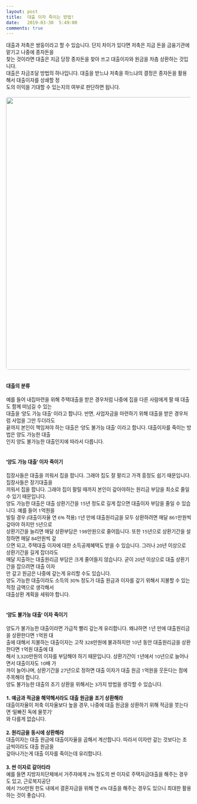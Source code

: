 ```yaml
---
layout: post
title:  대출 이자 죽이는 방법!
date:   2019-03-30  5:49:00
comments: true
---
```





<p><span style='color: rgb(17, 17, 17); text-transform: none; text-indent: 0px; letter-spacing: normal; font-family: "Open Sans", "Helvetica Neue", Helvetica, Arial, sans-serif; font-size: 10pt; font-style: normal; font-weight: 400; word-spacing: 0px; white-space: normal; orphans: 2; widows: 2; background-color: rgb(253, 253, 253); font-variant-ligatures: normal; font-variant-caps: normal; -webkit-text-stroke-width: 0px; text-decoration-style: initial; text-decoration-color: initial;'>대출과 저축은 쌍둥이라고 할 수 있습니다. 단지 차이가 있다면 저축은 지금 돈을 금융기관에 맡기고 나중에 종자돈을<br>찾는 것이라면 대출은 지금 당장 종자돈을 찾아 쓰고 대출이자와 원금을 차츰 상환하는 것입니다.<span>&nbsp;</span><br>대출은 자금조달 방법의 하나입니다. 대출을 받느냐 저축을 하느냐의 결정은 종자돈을 활용해서 대출이자를 상쇄할 정<br>도의 이익을 기대할 수 있는지의 여부로 판단하면 됩니다.<br><br><span data-lightbox="lightbox" data-url="https://t1.daumcdn.net/cfile/tistory/1555A73B4FA8D2C225?download"><img width="450" height="300" style="margin: 0px 0px 1rem; border-radius: 5px; width: 740px; height: auto; vertical-align: middle; display: block; cursor: pointer; max-width: 100%;" alt="" src="https://t1.daumcdn.net/cfile/tistory/1555A73B4FA8D2C225" filemime="" filename="cfile25.uf@1555A73B4FA8D2C22571A8.jpg"></span><br><strong>대출의 분류</strong></span><span style='color: rgb(17, 17, 17); text-transform: none; text-indent: 0px; letter-spacing: normal; font-family: "Open Sans", "Helvetica Neue", Helvetica, Arial, sans-serif; font-size: 10pt; font-style: normal; font-weight: 400; word-spacing: 0px; white-space: normal; orphans: 2; widows: 2; background-color: rgb(253, 253, 253); font-variant-ligatures: normal; font-variant-caps: normal; -webkit-text-stroke-width: 0px; text-decoration-style: initial; text-decoration-color: initial;'><br><br>예를 들어 내집마련을 위해 주택대출을 받은 경우처럼 나중에 집을 다른 사람에게 팔 때 대출도 함께 떠넘길 수 있는<span>&nbsp;</span><br>대출을 ‘양도 가능 대출’ 이라고 합니다. 반면, 사업자금을 마련하기 위해 대출을 받은 경우처럼 사업을 그만 두더라도<span>&nbsp;</span><br>끝까지 본인이 책임져야 하는 대출은 ‘양도 불가능 대출’ 이라고 합니다. 대출이자를 죽이는 방법은 양도 가능한 대출<br>인지 양도 불가능한 대출인지에 따라서 다릅니다.<br><br><br><strong>‘양도 가능 대출’ 이자 죽이기</strong><span style="font-size: 10pt;"><br><br>집장사들은 대출을 끼워서 집을 팝니다. 그래야 집도 잘 팔리고 가격 흥정도 쉽기 때문입니다. 집장사들은 장기대출을<br>끼워서 집을 팝니다. 그래야 집이 팔릴 때까지 본인이 갚아야하는 원리금 부담을 최소로 줄일 수 있기 때문입니다.<br>양도 가능한 대출은 대출 상환기간을 15년 정도로 길게 잡으면 대출이자 부담을 줄일 수 있습니다. 예를 들어 1억원을<br>빌릴 경우 (대출이자율 연 6% 적용) 1년 만에 대출원리금을 모두 상환하려면 매달 861만원씩 갚아야 하지만 5년으로<br>상환기간을 늘리면 매달 상환부담은 198만원으로 줄어듭니다. 또한 15년으로 상환기간을 설정하면 매달 84만원씩 갚<br>으면 되고, 주택대출 이자에 대한 소득공제혜택도 받을 수 있습니다. 그러나 20년 이상으로 상환기간을 길게 잡더라도<br>매달 지출하는 대출원리금 부담은 크게 줄어들지 않습니다. 굳이 20년 이상으로 대출 상환기간을 잡으려면 대출 이자<br>만 갚고 원금은 나중에 갚는게 유리할 수도 있습니다.<span>&nbsp;</span><br>양도 가능한 대출이라도&nbsp;소득의 30% 정도가 대출 원금과 이자를 갚기 위해서 지불할 수 있는 적정 금액으로 생각해서<br>대출상환 계획을 세워야 합니다.<br><br><br><strong>‘양도 불가능 대출’ 이자 죽이기</strong><span style="font-size: 10pt;"><br><br>양도가 불가능한 대출이라면 가급적 빨리 갚는게 유리합니다. 왜냐하면 1년 만에 대출원리금을 상환한다면 1억원 대<br>출에 대해서 지불하는 대출이자는 고작 328만원에 불과하지만 10년 동안 대출원리금을 상환한다면 1억원 대출에 대<br>해서 3,320만원의 이자를 부담해야 하기 때문입니다. 상환기간이 1년에서 10년으로 늘어나면서 대출이자도 10배 가<br>까이 늘어나며, 상환기간을 27년으로 정하면 대출 이자가 대출 원금 1억원을 웃돈다는 점에 주목해야 합니다.<br>양도 불가능한 대출의 조기 상환을 위해서는 3가지 방법을 생각할 수 있습니다.<br><br><strong>1. 예금과 적금을 해약해서라도 대출 원금을 조기 상환해라<br></strong>대출이자율이 저축 이자율보다 높을 경우, 나중에 대출 원금을 상환하기 위해 적금을 붓는다면 ‘밑빠진 독에 물붓기’<br>와 다를게 없습니다.<br><br><strong>2. 원리금을 동시에 상환해라<br></strong>대출이자는 대출 원금에 대출이자율을 곱해서 계산합니다. 따라서 이자만 갚는 것보다는 조금씩이라도 대출 원금을<br>갚아나가는게 대출 이자를 죽이는데 유리합니다.<br><br><strong>3. 싼 이자로 갈아타라<br></strong>예를 들면 지방자치단체에서 거주자에게 2% 정도의 싼 이자로 주택자금대출을 해주는 경우도 있고, 근로복지공단<br>에서 750만원 한도 내에서 결혼자금을 위해 연 4% 대출을 해주는 경우도 있으니 최대한 활용하는 것이 좋습니다.</span></span></span><br></p>